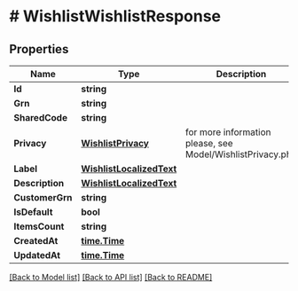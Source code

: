 # # WishlistWishlistResponse


## Properties 


Name | Type | Description | Notes
------------ | ------------- | ------------- | -------------
**Id**| **string** |   | [optional]
**Grn**| **string** |   | [optional]
**SharedCode**| **string** |   | [optional]
**Privacy**| [**WishlistPrivacy**](WishlistPrivacy.md) |  for more information please, see Model/WishlistPrivacy.php  | [optional] [default to WISHLISTPRIVACY_UNKNOWN]
**Label**| [**WishlistLocalizedText**](WishlistLocalizedText.md) |   | [optional]
**Description**| [**WishlistLocalizedText**](WishlistLocalizedText.md) |   | [optional]
**CustomerGrn**| **string** |   | [optional]
**IsDefault**| **bool** |   | [optional]
**ItemsCount**| **string** |   | [optional]
**CreatedAt**| [**time.Time**](time.Time.md) |   | [optional]
**UpdatedAt**| [**time.Time**](time.Time.md) |   | [optional]


[[Back to Model list]](../../README.md#models) [[Back to API list]](../../README.md#endpoints) [[Back to README]](../../README.md)

